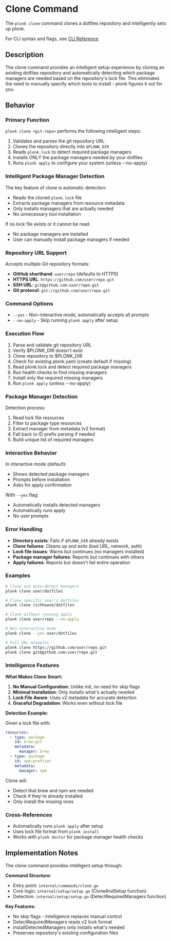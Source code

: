 # Clone Command

The `plonk clone` command clones a dotfiles repository and intelligently sets up plonk.

For CLI syntax and flags, see [CLI Reference](../cli.md#plonk-clone).

## Description

The clone command provides an intelligent setup experience by cloning an existing dotfiles repository and automatically detecting which package managers are needed based on the repository's lock file. This eliminates the need to manually specify which tools to install - plonk figures it out for you.

## Behavior

### Primary Function

`plonk clone <git-repo>` performs the following intelligent steps:
1. Validates and parses the git repository URL
2. Clones the repository directly into `$PLONK_DIR`
3. Reads `plonk.lock` to detect required package managers
4. Installs ONLY the package managers needed by your dotfiles
5. Runs `plonk apply` to configure your system (unless --no-apply)

### Intelligent Package Manager Detection

The key feature of clone is automatic detection:
- Reads the cloned `plonk.lock` file
- Extracts package managers from resource metadata
- Only installs managers that are actually needed
- No unnecessary tool installation

If no lock file exists or it cannot be read:
- No package managers are installed
- User can manually install package managers if needed

### Repository URL Support

Accepts multiple Git repository formats:
- **GitHub shorthand**: `user/repo` (defaults to HTTPS)
- **HTTPS URL**: `https://github.com/user/repo.git`
- **SSH URL**: `git@github.com:user/repo.git`
- **Git protocol**: `git://github.com/user/repo.git`

### Command Options

- `--yes` - Non-interactive mode, automatically accepts all prompts
- `--no-apply` - Skip running `plonk apply` after setup

### Execution Flow

1. Parse and validate git repository URL
2. Verify $PLONK_DIR doesn't exist
3. Clone repository to $PLONK_DIR
4. Check for existing plonk.yaml (create default if missing)
5. Read plonk.lock and detect required package managers
6. Run health checks to find missing managers
7. Install only the required missing managers
8. Run `plonk apply` (unless --no-apply)

### Package Manager Detection

Detection process:
1. Read lock file resources
2. Filter to package type resources
3. Extract manager from metadata (v2 format)
4. Fall back to ID prefix parsing if needed
5. Build unique list of required managers

### Interactive Behavior

In interactive mode (default):
- Shows detected package managers
- Prompts before installation
- Asks for apply confirmation

With `--yes` flag:
- Automatically installs detected managers
- Automatically runs apply
- No user prompts

### Error Handling

- **Directory exists**: Fails if `$PLONK_DIR` already exists
- **Clone failures**: Cleans up and exits (bad URL, network, auth)
- **Lock file issues**: Warns but continues (no managers installed)
- **Package manager failures**: Reports but continues with others
- **Apply failures**: Reports but doesn't fail entire operation

### Examples

```bash
# Clone and auto-detect managers
plonk clone user/dotfiles

# Clone specific user's dotfiles
plonk clone richhaase/dotfiles

# Clone without running apply
plonk clone user/repo --no-apply

# Non-interactive mode
plonk clone --yes user/dotfiles

# Full URL examples
plonk clone https://github.com/user/repo.git
plonk clone git@github.com:user/repo.git
```

### Intelligence Features

**What Makes Clone Smart:**
1. **No Manual Configuration**: Unlike init, no need for skip flags
2. **Minimal Installation**: Only installs what's actually needed
3. **Lock File Aware**: Uses v2 metadata for accurate detection
4. **Graceful Degradation**: Works even without lock file

**Detection Example:**

Given a lock file with:
```yaml
resources:
  - type: package
    id: brew:git
    metadata:
      manager: brew
  - type: package
    id: npm:prettier
    metadata:
      manager: npm
```

Clone will:
- Detect that brew and npm are needed
- Check if they're already installed
- Only install the missing ones

### Cross-References

- Automatically runs `plonk apply` after setup
- Uses lock file format from `plonk install`
- Works with `plonk doctor` for package manager health checks

## Implementation Notes

The clone command provides intelligent setup through:

**Command Structure:**
- Entry point: `internal/commands/clone.go`
- Core logic: `internal/setup/setup.go` (CloneAndSetup function)
- Detection: `internal/setup/setup.go` (DetectRequiredManagers function)

**Key Features:**
- No skip flags - intelligence replaces manual control
- DetectRequiredManagers reads v2 lock format
- installDetectedManagers only installs what's needed
- Preserves repository's existing configuration files
